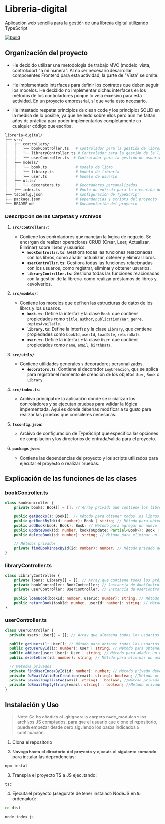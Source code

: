 # Libreria-digital
Aplicación web sencilla para la gestión de una librería digital utilizando TypeScript.

[![build](https://github.com/anggierz/Libreria-digital/actions/workflows/workflow.yml/badge.svg?branch=main)](https://github.com/anggierz/Libreria-digital/actions/workflows/workflow.yml)

## Organización del proyecto

- He decidido utilizar una metodología de trabajo MVC (modelo, vista, controlador) "a mi manera". Al no ser necesario desarrollar
componentes Frontend para esta actividad, la parte de "Vista" se omite.

- He implementado interfaces para definir los contratos que deben seguir los modelos. He decidido no implementar dichas interfaces en los métodos de los controladores porque lo veía excesivo para esta actividad. En un proyecto empresarial, sí que vería esto necesario.

- He intentado respetar principios de clean code y los principios SOLID en la medida de lo posible, ya que he leído sobre ellos
pero aún me faltan años de práctica para poder implementarlos completamente en cualquier código que escriba.

```sh
libreria-digital/
├── src/
│   ├── controllers/
│   │   └── bookController.ts   # Controlador para la gestión de libros
│   │   └── libraryController.ts # Controlador para la gestión de la librería digital
│   │   └── userController.ts  # Controlador para la gestión de usuarios
│   ├── models/
│   │   └── book.ts             # Modelo de libro
│   │   └── library.ts          # Modelo de librería
│   │   └── user.ts             # Modelo de usuario  
│   ├── utils/
│   │   └── decorators.ts       # Decoradores personalizados
│   ├── index.ts                # Punto de entrada para la ejecución de la aplicación
├── tsconfig.json               # Configuración de TypeScript
├── package.json                # Dependencias y scripts del proyecto
└── README.md                   # Documentación del proyecto

```

### Descripción de las Carpetas y Archivos

1. **`src/controllers/`**:
   - Contiene los controladores que manejan la lógica de negocio. Se encargan de realizar operaciones CRUD (Crear, Leer, Actualizar, Eliminar) sobre libros y usuarios.
     - **`bookController.ts`**: Gestiona todas las funciones relacionadas con los libros, como añadir, actualizar, obtener y eliminar libros.
     - **`userController.ts`**: Gestiona todas las funciones relacionadas con los usuarios, como registrar, eliminar y obtener usuarios.
     - **`libraryController.ts`**: Gestiona todas las funciones relacionadas con la gestión de la librería, como realizar préstamos de libros y devolverlos.

2. **`src/models/`**:
   - Contiene los modelos que definen las estructuras de datos de los libros y los usuarios.
     - **`book.ts`**: Define la interfaz y la clase `Book`, que contiene propiedades como `title`, `author`, `publicationYear`, `genre`, `copiesAvailable`.
     - **`library.ts`**: Define la interfaz y la clase `Library`, que contiene propiedades como `bookId`, `userId`, `loanDate`, `returnDate`.
     - **`user.ts`**: Define la interfaz y la clase `User`, que contiene propiedades como `name`, `email`, `birthDate`.


3. **`src/utils/`**:
   - Contiene utilidades generales y decoradores personalizados.
     - **`decorators.ts`**: Contiene el decorador `LogCreacion`, que se aplica para registrar el momento de creación de los objetos `User`, `Book` o `Library`.

4. **`src/index.ts`**:
   - Archivo principal de la aplicación donde se inicializan los controladores y se ejecutan pruebas para validar la lógica implementada. Aquí es donde deberías modificar a tu gusto para realizar las pruebas que consideres necesarias.

5. **`tsconfig.json`**:
   - Archivo de configuración de TypeScript que especifica las opciones de compilación y los directorios de entrada/salida para el proyecto.

6. **`package.json`**:
   - Contiene las dependencias del proyecto y los scripts utilizados para ejecutar el proyecto o realizar pruebas.

## Explicación de las funciones de las clases

### bookController.ts

```typescript
class BookController {
    private books: Book[] = []; // Array privado que contiene los libros

    public getBooks(): Book[]; // Método para obtener todos los libros
    public getBookById(id: number): Book | string; // Método para obtener un libro por su ID
    public addBook(book: Book): Book; // Método para agregar un nuevo libro
    public updateBook(id: number, bookToUpdate: Partial<Book>): Book | string; // Método para actualizar un libro
    public deleteBook(id: number): string; // Método para eliminar un libro

    // Métodos privados
    private findBookIndexById(id: number): number; // Método privado devolver el índice del libro que contenga el ID
}
```

### libraryController.ts

```typescript
class LibraryController {
    private loans: Library[] = []; // Array que contiene todos los préstamos registrados
    private bookController: BookController; // Instancia de BookController
    private userController: UserController; // Instancia de UserController

    public loanBook(bookId: number, userId: number): string; // Método para realizar un préstamo de libro
    public returnBook(bookId: number, userId: number): string; // Método para devolver un libro
}
```

### userController.ts

```typescript
class UserController {
  private users: User[] = []; // Array que almacena todos los usuarios

  public getUsers(): User[]; // Método para obtener todos los usuarios
  public getUserById(id: number): User | string; // Método para obtener un usuario por su ID
  public addUser(user: User): User | string; // Método para añadir un nuevo usuario
  public deleteUser(id: number): string; // Método para eliminar un usuario

  // Métodos privados
  private findUserIndexById(id: number): number; // Método privado devolver el índice del usuario que contenga el ID
  private IsEmailValidForCreation(email: string): boolean; //Método privado para validar que se puede proceder con la creación del usuario
  private IsEmailDuplicated(email: string) : boolean; //Método privado para comprobar que el email introducido no pertenece a otro usuario existente
  private IsEmailEmptyString(email: string) : boolean; //Método privado para comprobar que el email introducido no es un string vacío
}
```

## Instalación y Uso

> Note: Se ha añadido al .gitignore la carpeta node_modules y los archivos JS compilados, para que el usuario que clone el repositorio, pueda empezar desde cero siguiendo los pasos indicados a continuación.

1. Clona el repositorio

2. Navega hasta el directorio del proyecto y ejecuta el siguiente comando para instalar las dependencias:

```sh
npm install
```

3. Transpila el proyecto TS a JS ejecutando:

```sh
tsc
```

4. Ejecuta el proyecto (asegurate de tener instalado NodeJS en tu ordenador):

```sh
cd dist
```

```sh
node index.js
```